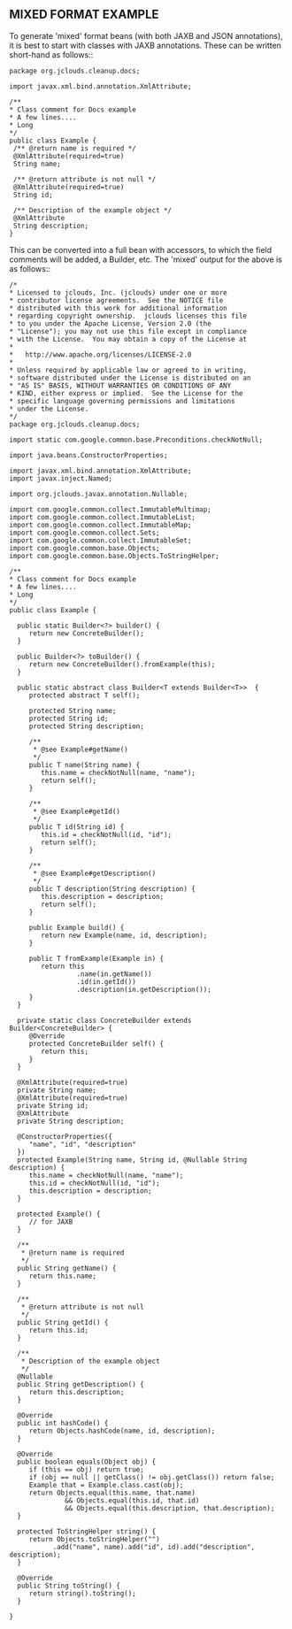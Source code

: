 MIXED FORMAT EXAMPLE
--------------------

To generate 'mixed' format beans (with both JAXB and JSON annotations), it is best to start with classes with JAXB annotations.
These can be written short-hand as follows::

    package org.jclouds.cleanup.docs;
    
    import javax.xml.bind.annotation.XmlAttribute;
    
    /**
    * Class comment for Docs example
    * A few lines....
    * Long
    */
    public class Example {
     /** @return name is required */
     @XmlAttribute(required=true)
     String name;
    
     /** @return attribute is not null */
     @XmlAttribute(required=true)
     String id;
    
     /** Description of the example object */
     @XmlAttribute
     String description;
    }

This can be converted into a full bean with accessors, to which the field comments will be added, a Builder, etc. The 'mixed'
output for the above is as follows::

    /*
    * Licensed to jclouds, Inc. (jclouds) under one or more
    * contributor license agreements.  See the NOTICE file
    * distributed with this work for additional information
    * regarding copyright ownership.  jclouds licenses this file
    * to you under the Apache License, Version 2.0 (the
    * "License"); you may not use this file except in compliance
    * with the License.  You may obtain a copy of the License at
    *
    *   http://www.apache.org/licenses/LICENSE-2.0
    *
    * Unless required by applicable law or agreed to in writing,
    * software distributed under the License is distributed on an
    * "AS IS" BASIS, WITHOUT WARRANTIES OR CONDITIONS OF ANY
    * KIND, either express or implied.  See the License for the
    * specific language governing permissions and limitations
    * under the License.
    */
    package org.jclouds.cleanup.docs;
    
    import static com.google.common.base.Preconditions.checkNotNull;
    
    import java.beans.ConstructorProperties;
    
    import javax.xml.bind.annotation.XmlAttribute;
    import javax.inject.Named;
    
    import org.jclouds.javax.annotation.Nullable;
    
    import com.google.common.collect.ImmutableMultimap;
    import com.google.common.collect.ImmutableList;
    import com.google.common.collect.ImmutableMap;
    import com.google.common.collect.Sets;
    import com.google.common.collect.ImmutableSet;
    import com.google.common.base.Objects;
    import com.google.common.base.Objects.ToStringHelper;
    
    /**
    * Class comment for Docs example
    * A few lines....
    * Long
    */
    public class Example {
    
      public static Builder<?> builder() { 
         return new ConcreteBuilder();
      }
      
      public Builder<?> toBuilder() { 
         return new ConcreteBuilder().fromExample(this);
      }
    
      public static abstract class Builder<T extends Builder<T>>  {
         protected abstract T self();
    
         protected String name;
         protected String id;
         protected String description;
      
         /** 
          * @see Example#getName()
          */
         public T name(String name) {
            this.name = checkNotNull(name, "name");
            return self();
         }
    
         /** 
          * @see Example#getId()
          */
         public T id(String id) {
            this.id = checkNotNull(id, "id");
            return self();
         }
    
         /** 
          * @see Example#getDescription()
          */
         public T description(String description) {
            this.description = description; 
            return self();
         }
    
         public Example build() {
            return new Example(name, id, description);
         }
         
         public T fromExample(Example in) {
            return this
                     .name(in.getName())
                     .id(in.getId())
                     .description(in.getDescription());
         }
      }
    
      private static class ConcreteBuilder extends Builder<ConcreteBuilder> {
         @Override
         protected ConcreteBuilder self() {
            return this;
         }
      }
    
      @XmlAttribute(required=true)
      private String name;
      @XmlAttribute(required=true)
      private String id;
      @XmlAttribute
      private String description;
    
      @ConstructorProperties({
         "name", "id", "description"
      })
      protected Example(String name, String id, @Nullable String description) {
         this.name = checkNotNull(name, "name");
         this.id = checkNotNull(id, "id");
         this.description = description;
      }
    
      protected Example() {
         // for JAXB
      }
    
      /**
       * @return name is required
       */
      public String getName() {
         return this.name;
      }
    
      /**
       * @return attribute is not null
       */
      public String getId() {
         return this.id;
      }
    
      /**
       * Description of the example object
       */
      @Nullable
      public String getDescription() {
         return this.description;
      }
    
      @Override
      public int hashCode() {
         return Objects.hashCode(name, id, description);
      }
    
      @Override
      public boolean equals(Object obj) {
         if (this == obj) return true;
         if (obj == null || getClass() != obj.getClass()) return false;
         Example that = Example.class.cast(obj);
         return Objects.equal(this.name, that.name)
                  && Objects.equal(this.id, that.id)
                  && Objects.equal(this.description, that.description);
      }
      
      protected ToStringHelper string() {
         return Objects.toStringHelper("")
               .add("name", name).add("id", id).add("description", description);
      }
      
      @Override
      public String toString() {
         return string().toString();
      }
    
    }